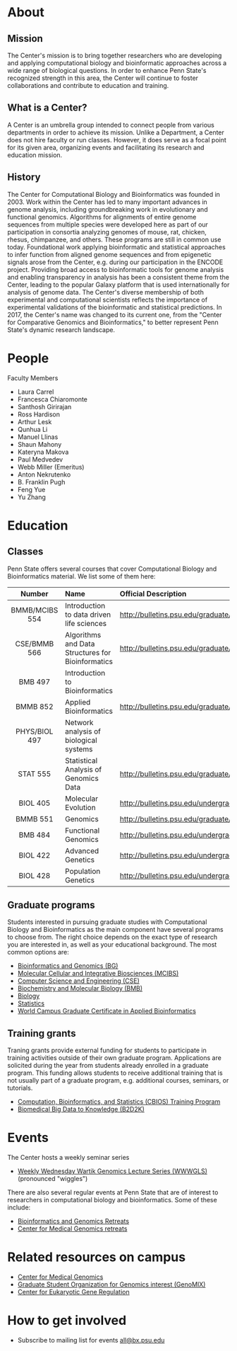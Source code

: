 # About

## Mission
The Center's mission is to bring together researchers who are developing and applying computational biology and bioinformatic approaches across a wide range of biological questions. In order to enhance Penn State's recognized strength in this area, the Center will continue to foster collaborations and contribute to education and training.

## What is a Center?
A Center is an umbrella group intended to connect people from various departments in order to achieve its mission. Unlike a Department, a Center does not hire faculty or run classes. However, it does serve as a focal point for its given area, organizing events and facilitating its research and education mission.

## History
The Center for Computational Biology and Bioinformatics was founded in 2003. Work within the Center has led to many important advances in genome analysis, including groundbreaking work in evolutionary and functional genomics. Algorithms for alignments of entire genome sequences from multiple species were developed here as part of our participation in consortia analyzing genomes of mouse, rat, chicken, rhesus, chimpanzee, and others. These programs are still in common use today. Foundational work applying bioinformatic and statistical approaches to infer function from aligned genome sequences and from epigenetic signals arose from the Center, e.g. during our participation in the ENCODE project. Providing broad access to bioinformatic tools for genome analysis and enabling transparency in analysis has been a consistent theme from the Center, leading to the popular Galaxy platform that is used internationally for analysis of genome data. The Center's diverse membership of both experimental and computational scientists reflects the importance of experimental validations of the bioinformatic and statistical predictions.  In 2017, the Center's name was changed to its current one, from the "Center for Comparative Genomics and Bioinformatics," to better represent Penn State's dynamic research landscape. 

# People

Faculty Members
* Laura Carrel
* Francesca Chiaromonte
* Santhosh Girirajan
* Ross Hardison
* Arthur Lesk
* Qunhua Li
* Manuel Llinas
* Shaun Mahony
* Kateryna Makova
* Paul Medvedev
* Webb Miller (Emeritus) 
* Anton Nekrutenko
* B. Franklin Pugh
* Feng Yue
* Yu Zhang



# Education

## Classes

Penn State offers several courses that cover  Computational Biology and Bioinformatics material. We list some of them here:

| Number | Name | Official Description | Example homepage |
|:------:|:-----|:-------|:-------|
| BMMB/MCIBS 554 |Introduction to data driven life sciences | http://bulletins.psu.edu/graduate/courses/B/BMMB/554/201516SP  | https://github.com/nekrut/BMMB554 |
| CSE/BMMB 566 | Algorithms and Data Structures for Bioinformatics | http://bulletins.psu.edu/graduate/courses/C/CSE/566/201516SP | https://docs.google.com/spreadsheets/d/1UylYHnaGFjbrsKNC4Wo-lOTIvMoLO77QmhBSwyHMIP0/edit#gid=0 |
| BMB 497 | Introduction to Bioinformatics  | | 
| BMMB 852 | Applied Bioinformatics | http://bulletins.psu.edu/graduate/courses/B/BMMB/852/201314SP | https://www.ialbert.me/courses/2016/2016-fall-852.html
| PHYS/BIOL 497 | Network analysis of biological systems | | https://www.ralbert.me/teaching.html
| STAT 555 | Statistical Analysis of Genomics Data | http://bulletins.psu.edu/graduate/courses/S/STAT/555/201617FA |
| BIOL 405 | Molecular Evolution | http://bulletins.psu.edu/undergrad/courses/B/BIOL/405/199494FA | 
| BMMB 551 | Genomics | http://bulletins.psu.edu/graduate/courses/B/BMMB/551/201516SP |
| BMB 484 | Functional Genomics |http://bulletins.psu.edu/undergrad/courses/B/B%20M%20B/484/201314SP |
| BIOL 422 | Advanced Genetics | http://bulletins.psu.edu/undergrad/courses/B/BIOL/422/201011FA |
| BIOL 428 | Population Genetics | http://bulletins.psu.edu/undergrad/courses/B/BIOL/428/200001SP |


## Graduate programs
Students interested in pursuing graduate studies with Computational Biology and Bioinformatics as the main component have several programs to choose from. The right choice depends on the exact type of research you are interested in, as well as your  educational background. The most common options are:
* [Bioinformatics and Genomics (BG)](https://www.huck.psu.edu/content/graduate-programs/bioinformatics-and-genomics)
* [Molecular Cellular and Integrative Biosciences (MCIBS)](https://www.huck.psu.edu/content/graduate-programs/molecular-cellular-and-integrative-biosciences)
* [Computer Science and Engineering (CSE)](http://www.eecs.psu.edu/students/graduate/Graduate-Degree-Programs-CSE.aspx)
* [Biochemistry and Molecular Biology (BMB)](http://bmb.psu.edu/graduate)
* [Biology](http://bio.psu.edu/graduate-portal)
* [Statistics](http://stat.psu.edu/education/graduate-programs)
* [World Campus Graduate Certificate in Applied Bioinformatics](http://www.worldcampus.psu.edu/degrees-and-certificates/applied-bioinformatics-certificate/overview)

## Training grants
Traning grants provide external funding for students to participate in training activities outside of their own graduate program. Applications are solicited during the year from students already enrolled in a graduate program. This funding allows students to receive additional training that is not usually part of a graduate program, e.g. additional courses, seminars, or tutorials.
* [Computation, Bioinformatics, and Statistics (CBIOS) Training Program](https://www.huck.psu.edu/content/graduate-programs/computation-bioinformatics-statistics)
* [Biomedical Big Data to Knowledge (B2D2K)](https://www.huck.psu.edu/content/graduate-programs/penn-state-nih-bigdata-training-program)

# Events

The Center hosts a weekly seminar series
* [Weekly Wednesday Wartik Genomics Lecture Series (WWWGLS)](https://wiki.bx.psu.edu/WWWGLS:_Spring_2017) (pronounced "wiggles")

There are also several regular events at Penn State that are of interest to researchers in computational biology and bioinformatics. Some of these include:
* [Bioinformatics and Genomics Retreats](https://www.huck.psu.edu/content/graduate-programs/bioinformatics-and-genomics/annual-retreat)
* [Center for Medical Genomics retreats](https://www.google.com/search?q=psu+center+for+medical+genomics+retreat)



# Related resources on campus


* [Center for Medical Genomics](http://www.bx.psu.edu/ctr_med_genom/)
* [Graduate Student Organization for Genomics interest (GenoMIX)](https://www.huck.psu.edu/content/graduate-programs/bioinformatics-and-genomics/bg-student-organizations)
* [Center for Eukaryotic Gene Regulation](https://www.huck.psu.edu/content/research/independent-centers-excellence/center-for-eukaryotic-gene-regulation)


# How to get involved
* Subscribe to mailing list for events all@bx.psu.edu
